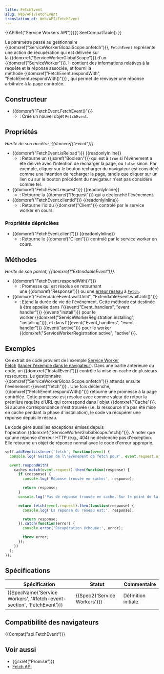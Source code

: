```yaml
---
title: FetchEvent
slug: Web/API/FetchEvent
translation_of: Web/API/FetchEvent
---
```

{{APIRef("Service Workers API")}}{{ SeeCompatTable() }}

Le paramètre passé au gestionnaire {{domxref("ServiceWorkerGlobalScope.onfetch")}}, `FetchEvent` représente une action de récupération qui est délivrée sur la {{domxref("ServiceWorkerGlobalScope")}} d'un {{domxref("ServiceWorker")}}. Il contient des informations relatives à la requête et la réponse associée, et fourni la méthode {{domxref("FetchEvent.respondWith", "FetchEvent.respondWith()")}} , qui permet de renvoyer une réponse arbitraire à la page controlée.

## Constructeur

- {{domxref("FetchEvent.FetchEvent()")}}
  - : Crée un nouvel objet `FetchEvent`.

## Propriétés

_Hérite de son ancêtre, {{domxref("Event")}}_.

- {{domxref("FetchEvent.isReload")}} {{readonlyInline}}
  - : Retourne un {{jsxref("Boolean")}} qui est à `true` si l'évènement a été délivré avec l'intention de recharger la page, ou `false` sinon. Par exemple, cliquer sur le bouton recharger du navigateur est considéré comme une intention de recharger la page, tandis que cliquer sur un lien ou sur le bouton précédent du navigateur n'est pas considéré comme tel.
- {{domxref("FetchEvent.request")}} {{readonlyInline}}
  - : Retourne la {{domxref("Request")}} qui a déclenché l'évènement.
- {{domxref("FetchEvent.clientId")}} {{readonlyInline}}
  - : Retourne l'id du {{domxref("Client")}} controlé par le service worker en cours.

### Propriétés dépréciées

- {{domxref("FetchEvent.client")}} {{readonlyInline}}
  - : Retourne le {{domxref("Client")}} controlé par le service worker en cours.

## Méthodes

_Hérite de son parent,_ _{{domxref("ExtendableEvent")}}_.

- {{domxref("FetchEvent.respondWith()")}}
  - : Promesse qui est résolue en retournant une {{domxref("Response")}} ou une [erreur réseau](http://fetch.spec.whatwg.org/#concept-network-error)  à [`Fetch`](http://fetch.spec.whatwg.org/#concept-fetch).
- {{domxref("ExtendableEvent.waitUntil", "ExtendableEvent.waitUntil()")}}
  - : Etend la durée de vie de l'évènement. Cette méthode est destinée à être appelée dans l'{{event("Event_handlers", "event handler")}} {{event("install")}} pour le worker {{domxref("ServiceWorkerRegistration.installing", "installing")}}, et dans l'{{event("Event_handlers", "event handler")}} {{event("active")}} pour le worker {{domxref("ServiceWorkerRegistration.active", "active")}}.

## Exemples

Ce extrait de code provient de l'exemple [Service Worker Fetch](https://github.com/GoogleChrome/samples/blob/gh-pages/service-worker/prefetch/service-worker.js) ([lancer l'exemple dans le navigateur](https://googlechrome.github.io/samples/service-worker/prefetch/)). Dans une partie antérieure du code,  un {{domxref("InstallEvent")}} contrôle la mise en cache de plusieurs ressources. Le gestionnaire {{domxref("ServiceWorkerGlobalScope.onfetch")}} attends ensuite l'évènement {{event("fetch")}} . Une fois déclenché, {{domxref("FetchEvent.respondWith()")}} retourne une promesse à la page contrôlée. Cette promesse est résolue avec comme valeur de retour la première requête d'URL qui correspond dans l'objet {{domxref("Cache")}}. Si aucune correspondance n'est trouvée (i.e. la ressource n'a pas été mise en cache pendant la phase d'installation), le code va récupérer une réponse depuis le réseau.

Le code gère aussi les exceptions émises depuis l'opération {{domxref("ServiceWorkerGlobalScope.fetch()")}}. A noter que qu'une réponse d'erreur HTTP (e.g., 404) ne déclenche pas d'exception. Elle retourne un objet de réponse normal avec le code d'erreur approprié.

```js
self.addEventListener('fetch', function(event) {
  console.log('Gestion de l\'évènement de fetch pour', event.request.url);

  event.respondWith(
    caches.match(event.request).then(function(response) {
      if (response) {
        console.log('Réponse trouvée en cache:', response);

        return response;
      }
      console.log('Pas de réponse trouvée en cache. Sur le point de la récupérer via le réseau...');

      return fetch(event.request).then(function(response) {
        console.log('La réponse du réseau est:', response);

        return response;
      }).catch(function(error) {
        console.error('Récupération échouée:', error);

        throw error;
      });
    })
  );
});
```

## Spécifications

| Spécification                                                                                | Statut                               | Commentaire          |
| -------------------------------------------------------------------------------------------- | ------------------------------------ | -------------------- |
| {{SpecName('Service Workers', '#fetch-event-section', 'FetchEvent')}} | {{Spec2('Service Workers')}} | Définition initiale. |

## Compatibilité des navigateurs

{{Compat("api.FetchEvent")}}

## Voir aussi

- {{jsxref("Promise")}}
- [Fetch API](/en-US/docs/Web/API/Fetch_API)

